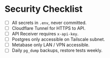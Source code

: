 # Security Checklist

- [ ] All secrets in `.env`, never committed.
- [ ] Cloudflare Tunnel for HTTPS to API.
- [ ] API Receiver requires `x-api-key`.
- [ ] Postgres only accessible on Tailscale subnet.
- [ ] Metabase only LAN / VPN accessible.
- [ ] Daily `pg_dump` backups, restore tests weekly.